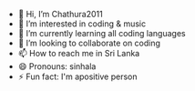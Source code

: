 - 👋 Hi, I’m Chathura2011
- 👀 I’m interested in coding & music
- 🌱 I’m currently learning all coding languages
- 💞️ I’m looking to collaborate on coding
- 📫 How to reach me in Sri Lanka
- 😄 Pronouns: sinhala
- ⚡ Fun fact: I'm apositive person

<!---
Chathura2011/Chathura2011 is a ✨ special ✨ repository because its `README.md` (this file) appears on your GitHub profile.
You can click the Preview link to take a look at your changes.
--->
